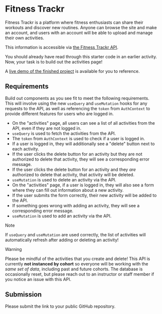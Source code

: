 # Fitness Trackr

Fitness Trackr is a platform where fitness enthusiasts can share their workouts and
discover new routines. Anyone can browse the site and make an account, and users with an
account will be able to upload and manage their own activities.

This information is accessible via [the Fitness Trackr API](https://fitnesstrac-kr.herokuapp.com/api).

You should already have read through this starter code in an earlier activity. Now, your
task is to build out the activities page!

A [live demo of the finished project](https://fsa-fitness-trackr.netlify.app/) is available for you to reference.

## Requirements

Build out components as you see fit to meet the following requirements. This will involve
using the new `useQuery` and `useMutation` hooks for any requests to the API, as well as
referencing the `token` from `AuthContext` to provide different features for users who are
logged in.

- On the "activities" page, all users can see a list of all activities from the API,
  even if they are not logged in.
- `useQuery` is used to fetch the activities from the API.
- The `token` from `AuthContext` is used to check if a user is logged in.
- If a user is logged in, they will additionally see a "delete" button next to each
  activity.
- If the user clicks the delete button for an activity but they are not authorized to delete that
  activity, they will see a corresponding error message.
- If the user clicks the delete button for an activity and they _are_ authorized to delete
  that activity, that activity will be deleted.
- `useMutation` is used to delete an activity via the API.
- On the "activities" page, if a user is logged in, they will also see a form where they
  can fill out information about a new activity.
- If the user submits the form correctly, their new activity will be added to the API.
- If something goes wrong with adding an activity, they will see a corresponding error message.
- `useMutation` is used to add an activity via the API.

> [!NOTE]
>
> If `useQuery` and `useMutation` are used correctly, the list of activities will
> automatically refresh after adding or deleting an activity!

> [!WARNING]
>
> Please be mindful of the activities that you create and delete!
> This API is currently **not instanced by cohort** so everyone will be working
> with the _same set of data_, including past and future cohorts.
> The database is occasionally reset, but please reach out to an instructor or staff
> member if you notice an issue with this API.

## Submission

Please submit the link to your public GitHub repository.
